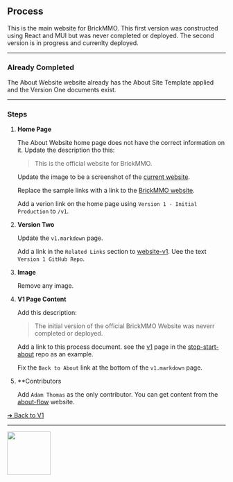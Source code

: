 <style>@import url("//readme.codeadam.ca/readme.css");</style>

## Process

This is the main website for BrickMMO. This first version was constructed using React and MUI but was never completed or deployed. The second version is in progress and currenlty deployed. 

---

### Already Completed

The About Website website already has the About Site Template applied and the Version One documents exist. 

*** 

### Steps

1. **Home Page**

    The About Website home page does not have the correct information on it. Update the description tho this:
    
    > This is the official website for BrickMMO.

    Update the image to be a screenshot of the [current website](https://brickmmo.com/). 

    Replace the sample links with a link to the [BrickMMO website](https://brickmmo.com/).

    Add a verion link on the home page using `Version 1 - Initial Production` to `/v1`.

2. **Version Two**

    Update the `v1.markdown` page. 

    Add a link in the `Related Links` section to [website-v1](https://github.com/BrickMMO/website-v1). Uee the text `Version 1 GitHub Repo`.
  
3. **Image**

    Remove any image.

4. **V1 Page Content**

    Add this description:

    > The initial version of the official BrickMMO Website was neverr completed or deployed. 
   
    Add a link to this process document. see the [v1](https://brickmmo.github.io/stop-start-about/v1) page in the [stop-start-about](https://github.com/BrickMMO/stop-start-about) repo as an example. 

    Fix the `Back to About` link at the bottom of the `v1.markdown` page.

5. **Contributors

    Add `Adam Thomas` as the only contributor. You can get content from the [about-flow](https://brickmmo.github.io/flow-about/v1) website. 
   
[&#10132; Back to V1](/radio-about/v1)

---

<a href="https://brickmmo.com">
<img src="https://brickmmo.com/images/brickmmo-logo-horizontal.jpg" width="100">
</a>
